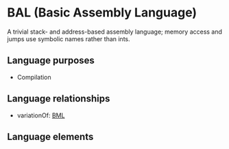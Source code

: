 # BAL (Basic Assembly Language)
A trivial stack- and address-based assembly language; memory access and jumps use symbolic names rather than ints.
## Language purposes
* Compilation

## Language relationships
* variationOf: [BML](http://softlang.github.io/yas/languages/bml.html)

## Language elements
